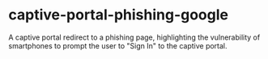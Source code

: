 # captive-portal-phishing-google
A captive portal redirect to a phishing page, highlighting the vulnerability of smartphones to prompt the user to "Sign In" to the captive portal.
